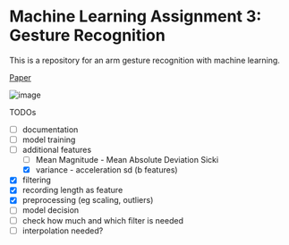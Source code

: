 # Machine Learning Assignment 3: Gesture Recognition

This is a repository for an arm gesture recognition with machine learning.

[Paper](https://ambientintelligence.aalto.fi/team_old/findling/pdfs/publications/Kefer_16_ComparingPlacementTwo.pdf)

![image](https://user-images.githubusercontent.com/29484672/214948940-1181acd9-8a3b-4fbb-9acd-eea31c145014.png)

TODOs

- [ ] documentation
- [ ] model training
- [ ] additional features
  - [ ] Mean Magnitude - Mean Absolute Deviation Sicki
  - [x] variance - acceleration sd (b features)
- [x] filtering
- [x] recording length as feature
- [x] preprocessing (eg scaling, outliers)
- [ ] model decision
- [ ] check how much and which filter is needed
- [ ] interpolation needed?
